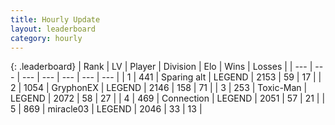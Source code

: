 ```yaml
---
title: Hourly Update
layout: leaderboard
category: hourly
---
```


{: .leaderboard}
| Rank | LV | Player | Division | Elo | Wins | Losses |
| --- | --- | --- | --- | --- | --- | --- |
| <span data-change="0">1</span> | 441 | <span title="ID: 382502">Sparing alt</span> | LEGEND | <span data-change="0">2153</span> | <span data-change="0">59</span> | <span data-change="0">17</span> |
| <span data-change="0">2</span> | 1054 | <span title="ID: 315148">GryphonEX</span> | LEGEND | <span data-change="0">2146</span> | <span data-change="0">158</span> | <span data-change="0">71</span> |
| <span data-change="0">3</span> | 253 | <span title="ID: 521263">Toxic-Man</span> | LEGEND | <span data-change="0">2072</span> | <span data-change="0">58</span> | <span data-change="0">27</span> |
| <span data-change="0">4</span> | 469 | <span title="ID: 539711">Connection</span> | LEGEND | <span data-change="0">2051</span> | <span data-change="0">57</span> | <span data-change="0">21</span> |
| <span data-change="0">5</span> | 869 | <span title="ID: 416373">miracle03</span> | LEGEND | <span data-change="0">2046</span> | <span data-change="0">33</span> | <span data-change="0">13</span> |